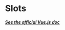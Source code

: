 # Slots

##### [See the official Vue.js doc](https://vuejs.org/v2/guide/components.html#Content-Distribution-with-Slots)
